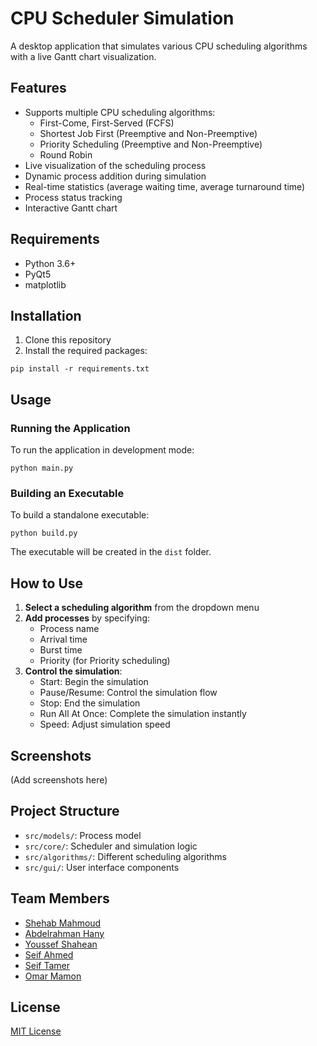 # CPU Scheduler Simulation

A desktop application that simulates various CPU scheduling algorithms with a live Gantt chart visualization.

## Features

- Supports multiple CPU scheduling algorithms:
  - First-Come, First-Served (FCFS)
  - Shortest Job First (Preemptive and Non-Preemptive)
  - Priority Scheduling (Preemptive and Non-Preemptive)
  - Round Robin
- Live visualization of the scheduling process
- Dynamic process addition during simulation
- Real-time statistics (average waiting time, average turnaround time)
- Process status tracking
- Interactive Gantt chart

## Requirements

- Python 3.6+
- PyQt5
- matplotlib

## Installation

1. Clone this repository
2. Install the required packages:
```
pip install -r requirements.txt
```

## Usage

### Running the Application

To run the application in development mode:
```
python main.py
```

### Building an Executable

To build a standalone executable:
```
python build.py
```
The executable will be created in the `dist` folder.

## How to Use

1. **Select a scheduling algorithm** from the dropdown menu
2. **Add processes** by specifying:
   - Process name
   - Arrival time
   - Burst time
   - Priority (for Priority scheduling)
3. **Control the simulation**:
   - Start: Begin the simulation
   - Pause/Resume: Control the simulation flow
   - Stop: End the simulation
   - Run All At Once: Complete the simulation instantly
   - Speed: Adjust simulation speed

## Screenshots

(Add screenshots here)

## Project Structure

- `src/models/`: Process model
- `src/core/`: Scheduler and simulation logic
- `src/algorithms/`: Different scheduling algorithms
- `src/gui/`: User interface components

## Team Members

- [Shehab Mahmoud](https://github.com/dizzydroid)
- [Abdelrahman Hany](https://github.com/DopeBiscuit)
- [Youssef Shahean](https://github.com/unauthorised-401)
- [Seif Ahmed](https://github.com/seifelwarwary)
- [Seif Tamer](https://github.com/SeifT101)
- [Omar Mamon](https://github.com/Spafic)

## License

[MIT License](./LICENSE)
